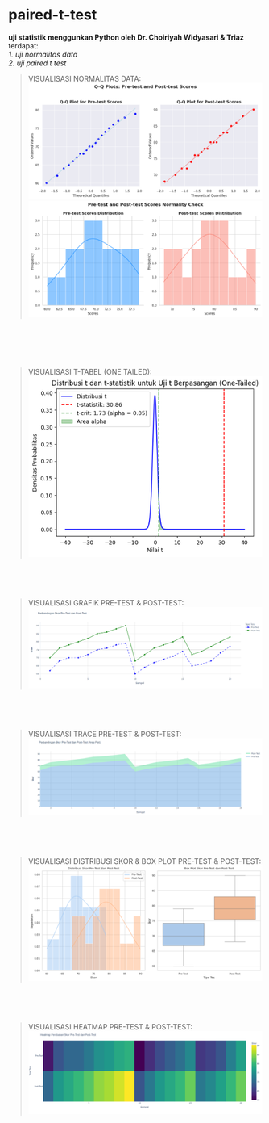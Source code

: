 # paired-t-test
**uji statistik menggunkan Python oleh Dr. Choiriyah Widyasari & Triaz**
<br>
terdapat:<br>
*1. uji normalitas data* <br>
*2. uji paired t test*
<br>

>VISUALISASI NORMALITAS DATA:
![Distribusi Frekuensi](img/qqnormality.png) 
![Distribusi Frekuensi](img/normalitydist.png) 
<br>
<br>
<br>
<br>

>VISUALISASI T-TABEL (ONE TAILED):
>![one tailed](img/onetailed.png)
<br>
<br>
<br>

>VISUALISASI GRAFIK PRE-TEST & POST-TEST:
>![GRAFIK](img/grafik.png)
<br>
<br>
<br>

>VISUALISASI TRACE PRE-TEST & POST-TEST: 
>![TRACE](img/trace.png) 
<br>
<br>
<br>

>VISUALISASI DISTRIBUSI SKOR & BOX PLOT PRE-TEST & POST-TEST: 
![DISTBOX](img/distbox.png) 
<br>
<br>
<br>

>VISUALISASI HEATMAP PRE-TEST & POST-TEST: 
![HEATMAP](img/newplot.png) 
